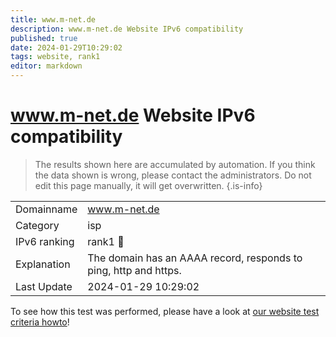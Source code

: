 ```yaml
---
title: www.m-net.de
description: www.m-net.de Website IPv6 compatibility
published: true
date: 2024-01-29T10:29:02
tags: website, rank1
editor: markdown
---
```


# www.m-net.de Website IPv6 compatibility

> The results shown here are accumulated by automation. If you think the data shown is wrong, please contact the administrators. 
> Do not edit this page manually, it will get overwritten.
{.is-info}


|   |   |
| - | - |
| Domainname | www.m-net.de
| Category | isp |
| IPv6 ranking | rank1 :1st_place_medal: |
| Explanation | The domain has an AAAA record, responds to ping, http and https. |
| Last Update | 2024-01-29 10:29:02 |

To see how this test was performed, please have a look at [our website test criteria howto](/howto/testcriteria/website)!

